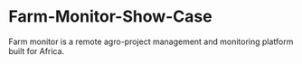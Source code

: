 # Farm-Monitor-Show-Case
Farm monitor is a remote agro-project management and monitoring platform built for Africa.
